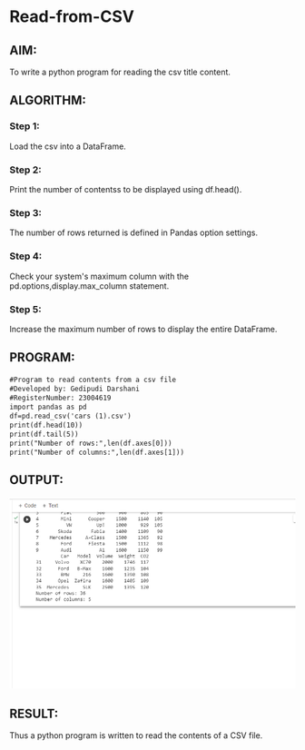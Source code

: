 # Read-from-CSV


## AIM:
To write a python program for reading the csv title content.
## ALGORITHM:
### Step 1:
Load the csv into a DataFrame.
### Step 2:
Print the number of contentss to be displayed using df.head().
### Step 3:
The number of rows returned is defined in Pandas option settings.
### Step 4:
Check your system's maximum column with the pd.options,display.max_column statement.
### Step 5:
Increase the maximum number of rows to display the entire DataFrame.
## PROGRAM:
``````
#Program to read contents from a csv file
#Developed by: Gedipudi Darshani
#RegisterNumber: 23004619
import pandas as pd
df=pd.read_csv('cars (1).csv')
print(df.head(10))
print(df.tail(5))
print("Number of rows:",len(df.axes[0]))
print("Number of columns:",len(df.axes[1]))
``````
## OUTPUT:
![solution](output2.png)
## RESULT:
Thus a python program is written to read the contents of a CSV file.
